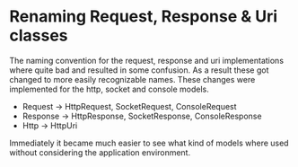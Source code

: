 # Renaming Request, Response & Uri classes

The naming convention for the request, response and uri implementations where quite bad and resulted in some confusion. As a result these got changed to more easily recognizable names. These changes were implemented for the http, socket and console models.

* Request -> HttpRequest, SocketRequest, ConsoleRequest
* Response -> HttpResponse, SocketResponse, ConsoleResponse
* Http -> HttpUri

Immediately it became much easier to see what kind of models where used without considering the application environment.